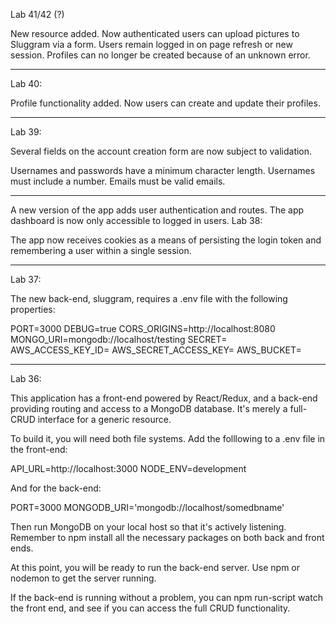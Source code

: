 Lab 41/42 (?)

New resource added.
Now authenticated users can upload pictures to Sluggram via a form.
Users remain logged in on page refresh or new session.
Profiles can no longer be created because of an unknown error.

---

Lab 40: 

Profile functionality added.
Now users can create and update their profiles.

--------------------

Lab 39:

Several fields on the account creation form are now subject to validation. 

Usernames and passwords have a minimum character length. 
Usernames must include a number.
Emails must be valid emails. 

---------------------

A new version of the app adds user authentication and routes.
The app dashboard is now only accessible to logged in users. 
Lab 38:

The app now receives cookies as a means of persisting the login token and remembering a user within a single session. 

-----------------
Lab 37:

The new back-end, sluggram, requires a .env file with the following properties:

PORT=3000
DEBUG=true
CORS_ORIGINS=http://localhost:8080
MONGO_URI=mongodb://localhost/testing
SECRET=
AWS_ACCESS_KEY_ID=
AWS_SECRET_ACCESS_KEY=
AWS_BUCKET=

------------------------------
Lab 36: 

This application has a front-end powered by React/Redux, and a back-end providing routing and access to a MongoDB database. It's merely a full-CRUD interface for a generic resource. 

To build it, you will need both file systems. 
Add the folllowing to a .env file in the front-end:

API_URL=http://localhost:3000
NODE_ENV=development

And for the back-end:

PORT=3000
MONGODB_URI='mongodb://localhost/somedbname'

Then run MongoDB on your local host so that it's actively listening.
Remember to npm install all the necessary packages on both back and front ends.

At this point, you will be ready to run the back-end server. Use npm or nodemon to get the server running.

If the back-end is running without a problem, you can npm run-script watch the front end, and see if you can access the full CRUD functionality.




